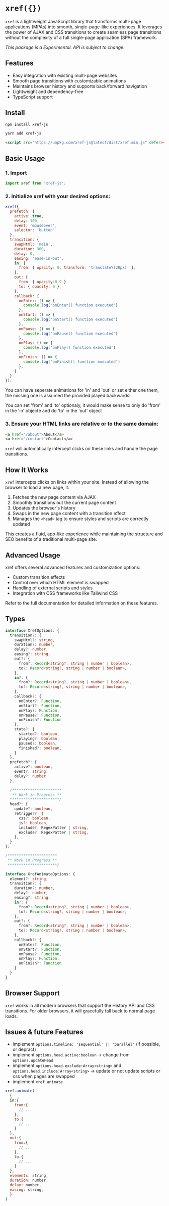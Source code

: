 # `xref({})`

`xref` is a lightweight JavaScript library that transforms multi-page applications (MPAs) into smooth, single-page-like experiences. It leverages the power of AJAX and CSS transitions to create seamless page transitions without the complexity of a full single-page application (SPA) framework.

*This package is a Experimental. API is subject to change.*

## Features

- Easy integration with existing multi-page websites
- Smooth page transitions with customizable animations
- Maintains browser history and supports back/forward navigation
- Lightweight and dependency-free
- TypeScript support

## Install

```bash
npm install xref-js
```

```bash
yarn add xref-js
```

```html
<script src="https://unpkg.com/xref-js@latest/dist/xref.min.js" defer></script>
```

## Basic Usage

### 1. Import

```js
import xref from 'xref-js';
```

### 2. Initialize xref with your desired options:

```js
xref({
  prefetch: {
    active: true,
    delay: 100,
    event: 'mouseover',
    selector: 'button'
  },
  transition: {
    swapHtml: 'main',
    duration: 300,
    delay: 0,
    easing: 'ease-in-out',
    in: {
      from: { opacity: 0, transform: 'translateY(20px)' },
    },
    out: {
      from: { opacity:0.9 }
      to: { opacity: 0 }
    },
    callback: {
      onEnter: () => {
        console.log('onEnter() function executed')
      },
      onStart: () => {
        console.log('onStart() function executed')
      },
      onPause: () => {
        console.log('onPause() function executed')
      },
      onPlay: () => {
        console.log('onPlay() function executed')
      },
      onFinish: () => {
        console.log('onFinish() function executed')
      },
    }
  }
});
```

You can have seperate animations for 'in' and 'out' or set either one them, the missing one is assumed the provided played backwards!

You can set 'from' and 'to' optionaly, it would make sense to only do 'from' in the 'in' objecte and do 'to' in the 'out' object

### 3. Ensure your HTML links are relative or to the same domain:

```html
<a href="/about">About</a>
<a href="/contact">Contact</a>
```

`xref` will automatically intercept clicks on these links and handle the page transitions.

## How It Works

`xref` intercepts clicks on links within your site. Instead of allowing the browser to load a new page, it:

1. Fetches the new page content via AJAX
2. Smoothly transitions out the current page content
3. Updates the browser's history
4. Swaps in the new page content with a transition effect
5. Manages the `<head>` tag to ensure styles and scripts are correctly updated

This creates a fluid, app-like experience while maintaining the structure and SEO benefits of a traditional multi-page site.

## Advanced Usage

xref offers several advanced features and customization options:

- Custom transition effects
- Control over which HTML element is swapped
- Handling of external scripts and styles
- Integration with CSS frameworks like Tailwind CSS

Refer to the full documentation for detailed information on these features.

## Types

```typescript
interface XrefOptions: {
  transition?: {
    swapHtml?: string,
    duration?: number,
    delay?: number,
    easing?: string,
    out?: {
      from?: Record<string?, string | number | boolean>,
      to?: Record<string?, string | number | boolean>,
    },
    in?: {
      from?: Record<string?, string | number | boolean>,
      to?: Record<string?, string | number | boolean>,
    },
    callback?: {
      onEnter?: Function,
      onStart?: Function,
      onPlay?: Function,
      onPause?: Function,
      onFinish?: Function
    },
    state?: {
      started?: boolean,
      playing?: boolean,
      paused?: boolean,
      finished?: boolean,
    }
  },
  prefetch?: {
    active?: boolean,
    event?: string,
    delay?: number
  },

  /**********************
   ** Work in Progress **
  **********************/
  head?: {
    update?: boolean,
    retrigger?: {
      css?: boolean,
      js?: boolean,
      include?: RegexPatter | string,
      exclude?: RegexPatter | string,
    },
  }
};

/**********************
 ** Work in Progress **
 **********************/

interface XrefAnimateOptions: {
  element?: string,
  transition?: {
    duration?: number,
    delay?: number,
    easing?: string,
    in?: {
      from?: Record<string?, string | number | boolean>,
      to?: Record<string?, string | number | boolean>,
    },
    out?: {
      from?: Record<string?, string | number | boolean>,
      to?: Record<string?, string | number | boolean>,
    },
    callback?: {
      onEnter?: Function,
      onStart?: Function,
      onPause?: Function,
      onPlay?: Function,
      onFinish?: Function
    }
  }
}
```

## Browser Support

`xref` works in all modern browsers that support the History API and CSS transitions. For older browsers, it will gracefully fall back to normal page loads.

## Issues  & future Features

- implement `options.timeline: 'sequential' || 'parallel'` (if possible, or depract)
- implement `options.head.active:boolean` -> change from `options.updateHead`
- implement `options.head.exclude:Array<string>` and `options.head.include:Array<string>` -> update or not update scripts or css when pages are swapped
- implement `xref.animate`
```js
xref.animate(
  {
  in:{
    from:{
      // ...
    },
    to:{
      // ...
    }
  },
  out:{
    from:{
      // ...
    },
    to:{
      // ...
    }
  },
  elements: string,
  duration: number,
  delay: number,
  easing: string,
  }
)
```